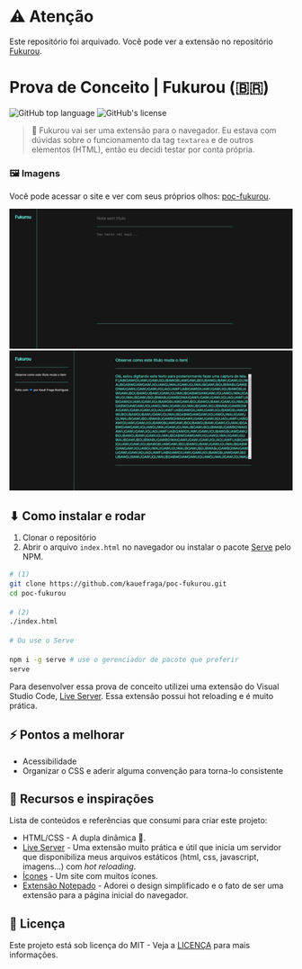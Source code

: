 # ⚠ Atenção

Este repositório foi arquivado. Você pode ver a extensão no repositório [Fukurou](https://github.com/kauefraga/fukurou).

# Prova de Conceito | Fukurou (:brazil:)

![GitHub top language](https://img.shields.io/github/languages/top/kauefraga/poc-fukurou)
![GitHub's license](https://img.shields.io/github/license/kauefraga/poc-fukurou)

> 🦉 Fukurou vai ser uma extensão para o navegador. Eu estava com dúvidas sobre o funcionamento da tag `textarea` e de outros elementos (HTML), então eu decidi testar por conta própria.

### 🖼 Imagens

Você pode acessar o site e ver com seus próprios olhos: [poc-fukurou](https://kauefraga.github.io/poc-fukurou).

![Uma imagem da primeira versão publicada com Github Pages](images/first-release.png)
![Uma imagem da segunda versão publicada](images/second-release.png)

## ⬇ Como instalar e rodar

1. Clonar o repositório
2. Abrir o arquivo `index.html` no navegador ou instalar o pacote [Serve](https://www.npmjs.com/package/serve) pelo NPM.

```bash
# (1)
git clone https://github.com/kauefraga/poc-fukurou.git
cd poc-fukurou

# (2)
./index.html

# Ou use o Serve

npm i -g serve # use o gerenciador de pacote que preferir
serve
```

Para desenvolver essa prova de conceito utilizei uma extensão do Visual Studio Code, [Live Server](https://marketplace.visualstudio.com/items?itemName=ritwickdey.LiveServer). Essa extensão possui hot reloading e é muito prática.

## ⚡ Pontos a melhorar

- Acessibilidade
- Organizar o CSS e aderir alguma convenção para torna-lo consistente

## 🧻 Recursos e inspirações

Lista de conteúdos e referências que consumi para criar este projeto:

- HTML/CSS - A dupla dinâmica 💖.
- [Live Server](https://marketplace.visualstudio.com/items?itemName=ritwickdey.LiveServer) - Uma extensão muito prática e útil que inicia um servidor que disponibiliza meus arquivos estáticos (html, css, javascript, imagens...) com *hot reloading*.
- [Ícones](https://icones.js.org/collection/tdesign) - Um site com muitos ícones.
- [Extensão Notepado](https://chrome.google.com/webstore/detail/notepado/mjmbjjekpfbhmhbicijmjaogbgfbdmbm) - Adorei o design simplificado e o fato de ser uma extensão para a página inicial do navegador.

## 📝 Licença

Este projeto está sob licença do MIT - Veja a [LICENÇA](https://github.com/kauefraga/poc-fukurou/blob/main/LICENSE) para mais informações.
